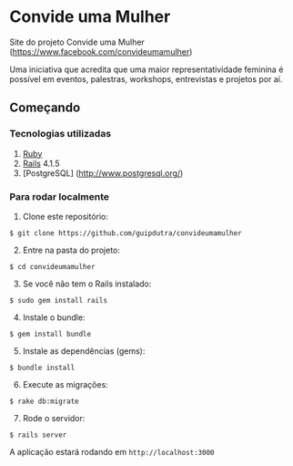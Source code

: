 # Convide uma Mulher
Site do projeto Convide uma Mulher (https://www.facebook.com/convideumamulher)


Uma iniciativa que acredita que uma maior representatividade feminina é possível em eventos, palestras, workshops, entrevistas e projetos por aí.

## Começando

### Tecnologias utilizadas

1. [Ruby](https://www.ruby-lang.org/en/)
2. [Rails](http://rubyonrails.org/) 4.1.5
3. [PostgreSQL] (http://www.postgresql.org/)

### Para rodar localmente

1. Clone este repositório: 

`$ git clone https://github.com/guipdutra/convideumamulher`

2. Entre na pasta do projeto: 

`$ cd convideumamulher`

3. Se você não tem o Rails instalado:

`$ sudo gem install rails`

4. Instale o bundle: 

`$ gem install bundle`

5. Instale as dependências (gems): 

`$ bundle install`

6. Execute as migrações: 

`$ rake db:migrate`

7. Rode o servidor: 

`$ rails server`

A aplicação estará rodando em `http://localhost:3000`
